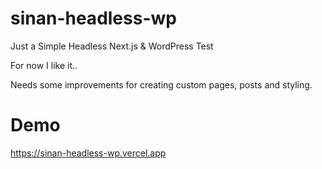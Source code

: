 # sinan-headless-wp
 
Just a Simple Headless Next.js & WordPress Test 

For now I like it..

Needs some improvements for creating custom pages, posts and styling.


# Demo

https://sinan-headless-wp.vercel.app


